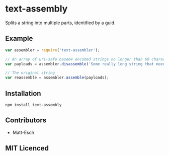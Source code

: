 # text-assembly

Splits a string into multiple parts, identified by a guid.

## Example

```js
var assembler = require('text-assembler');

// An array of uri-safe base64 encoded strings no longer than 60 characters long
var payloads = assembler.disassemble('Some really long string that needs to be split into bits.', 60);

// The original string
var reassemble = assembler.assemble(payloads);
```

## Installation

`npm install text-assembly`

## Contributors

 - Matt-Esch

## MIT Licenced
